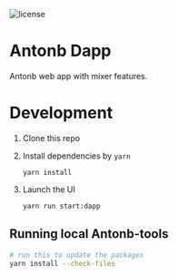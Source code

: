 ![license](https://img.shields.io/github/license/webb-tools/webb-dapp)

# Antonb Dapp

Antonb web app with mixer features.

# Development

1. Clone this repo

2. Install dependencies by `yarn`

   ```base
   yarn install
   ```

3. Launch the UI
   ```base
   yarn run start:dapp
   ```

## Running local Antonb-tools

```bash
# run this to update the packages
yarn install --check-files
```
